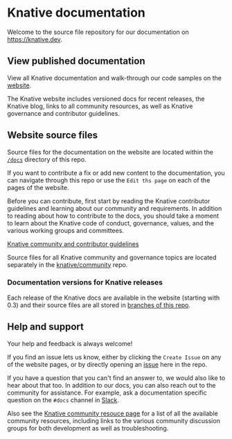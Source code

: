 # Knative documentation

Welcome to the source file repository for our documentation on https://knative.dev.

## View published documentation

View all Knative documentation and walk-through our code samples on the [website](https://knative.dev).

The Knative website includes versioned docs for recent releases, the Knative blog, links to all community resources, 
as well as Knative governance and contributor guidelines.

## Website source files

Source files for the documentation on the website are located within the [`/docs`](./docs) directory of this repo.

If you want to contribute a fix or add new content to the documentation, you can navigate through this repo or use the 
`Edit ths page` on each of the pages of the website.

Before you can contribute, first start by reading the Knative contributor guidelines and learning about our community and 
requirements. In addition to reading about how to contribute to the docs, you should take a moment to learn about the Knative 
code of conduct, governance, values, and the various working groups and committees.

[Knative community and contributor guidelines](https://knative.dev/contributing/) 
 
Source files for all Knative community and governance topics are located separately in the
[knative/community](https://github.com/knative/community/) repo. 

### Documentation versions for Knative releases

Each release of the Knative docs are available in the website (starting with 0.3) and their source files are all stored 
in [branches of this repo](./doc-releases.md).

## Help and support

Your help and feedback is always welcome! 

If you find an issue lets us know, either by clicking the `Create Issue` on any of 
the website pages, or by directly opening an [issue](https://github.com/knative/docs/issues/new/choose) here in the repo.

If you have a question that you can't find an answer to, we would also like to hear about that too. In addition to our docs,
you can also reach out to the community for assistance. For example, ask a documentation specific question on the `#docs` channel in [Slack](https://knative.slack.com/).

Also see the [Knative community resouce page](https://knative.dev/community/) for a list of all the available 
community resources, including links to the various community discussion groups for both development as well as troubleshooting.

